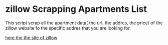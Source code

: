 <h1>zillow Scrapping Apartments List</h1>
<p>This script scrap all the apartment data( the url, the addres, the price) of the zillow website fo the specific addres that you are looking for.</p>
<a href="https://www.zillow.com/"> here the the site of zillow</a>
